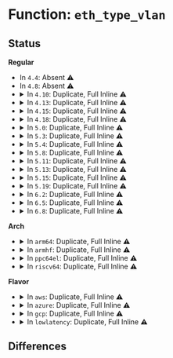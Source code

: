 # Function: <code>eth_type_vlan</code>

## Status
<b>Regular</b>
<ul>
<li>
In <code>4.4</code>: Absent ⚠️
</li>
<li>
In <code>4.8</code>: Absent ⚠️
</li>
<li>
<details>
<summary>In <code>4.10</code>: Duplicate, Full Inline ⚠️</summary>

**Collision:** Static Duplication

**Inline:** Full

**Transformation:** False

**Instances:**

```
In net/core/skbuff.c (ffffffff8179f0ac)
Location: include/linux/if_vlan.h:281
Inline: True
Inline callers:
  - net/core/skbuff.c:skb_vlan_pop
  - net/core/skbuff.c:skb_vlan_pop
```
```
In net/core/flow_dissector.c (ffffffff817a6c82)
Location: include/linux/if_vlan.h:281
Inline: True
Inline callers:
  - net/core/flow_dissector.c:__skb_flow_dissect
```
```
In net/core/dev.c (ffffffff817b234c)
Location: include/linux/if_vlan.h:281
Inline: True
Inline callers:
  - net/core/dev.c:netif_skb_features
  - net/core/dev.c:netif_skb_features
  - net/core/dev.c:netif_skb_features
  - net/core/dev.c:skb_network_protocol
  - net/core/dev.c:skb_network_protocol
```
```
In net/core/tso.c (ffffffff817ce739)
Location: include/linux/if_vlan.h:281
Inline: True
Inline callers:
  - net/core/tso.c:tso_start
  - net/core/tso.c:tso_start
```
</details>
</li>
<li>
<details>
<summary>In <code>4.13</code>: Duplicate, Full Inline ⚠️</summary>

**Collision:** Static Duplication

**Inline:** Full

**Transformation:** False

**Instances:**

```
In net/core/skbuff.c (ffffffff817bc80c)
Location: include/linux/if_vlan.h:281
Inline: True
Inline callers:
  - net/core/skbuff.c:skb_vlan_pop
  - net/core/skbuff.c:skb_vlan_pop
```
```
In net/core/flow_dissector.c (ffffffff817c517a)
Location: include/linux/if_vlan.h:281
Inline: True
Inline callers:
  - net/core/flow_dissector.c:__skb_flow_dissect
```
```
In net/core/dev.c (ffffffff817cfb57)
Location: include/linux/if_vlan.h:281
Inline: True
Inline callers:
  - net/core/dev.c:netif_skb_features
  - net/core/dev.c:netif_skb_features
  - net/core/dev.c:netif_skb_features
  - net/core/dev.c:skb_network_protocol
  - net/core/dev.c:skb_network_protocol
```
```
In net/core/tso.c (ffffffff817edbe9)
Location: include/linux/if_vlan.h:281
Inline: True
Inline callers:
  - net/core/tso.c:tso_start
  - net/core/tso.c:tso_start
```
</details>
</li>
<li>
<details>
<summary>In <code>4.15</code>: Duplicate, Full Inline ⚠️</summary>

**Collision:** Static Duplication

**Inline:** Full

**Transformation:** False

**Instances:**

```
In net/core/skbuff.c (ffffffff81836edc)
Location: include/linux/if_vlan.h:281
Inline: True
Inline callers:
  - net/core/skbuff.c:skb_vlan_pop
  - net/core/skbuff.c:skb_vlan_pop
```
```
In net/core/flow_dissector.c (ffffffff8183ec98)
Location: include/linux/if_vlan.h:281
Inline: True
Inline callers:
  - net/core/flow_dissector.c:__skb_flow_dissect
```
```
In net/core/dev.c (ffffffff818494a7)
Location: include/linux/if_vlan.h:281
Inline: True
Inline callers:
  - net/core/dev.c:netif_skb_features
  - net/core/dev.c:netif_skb_features
  - net/core/dev.c:netif_skb_features
  - net/core/dev.c:skb_network_protocol
  - net/core/dev.c:skb_network_protocol
```
```
In net/core/tso.c (ffffffff81869e29)
Location: include/linux/if_vlan.h:281
Inline: True
Inline callers:
  - net/core/tso.c:tso_start
  - net/core/tso.c:tso_start
```
</details>
</li>
<li>
<details>
<summary>In <code>4.18</code>: Duplicate, Full Inline ⚠️</summary>

**Collision:** Static Duplication

**Inline:** Full

**Transformation:** False

**Instances:**

```
In net/core/skbuff.c (0)
Location: include/linux/if_vlan.h:305
Inline: True
```
```
In net/core/flow_dissector.c (0)
Location: include/linux/if_vlan.h:305
Inline: True
```
```
In net/core/dev.c (0)
Location: include/linux/if_vlan.h:305
Inline: True
```
```
In net/core/tso.c (0)
Location: include/linux/if_vlan.h:305
Inline: True
```
</details>
</li>
<li>
<details>
<summary>In <code>5.0</code>: Duplicate, Full Inline ⚠️</summary>

**Collision:** Static Duplication

**Inline:** Full

**Transformation:** False

**Instances:**

```
In net/core/skbuff.c (ffffffff818a1eae)
Location: include/linux/if_vlan.h:316
Inline: True
Inline callers:
  - net/core/skbuff.c:skb_vlan_pop
  - net/core/skbuff.c:skb_vlan_pop
```
```
In net/core/dev.c (ffffffff818b3e9f)
Location: include/linux/if_vlan.h:316
Inline: True
Inline callers:
  - net/core/dev.c:netif_skb_features
  - net/core/dev.c:netif_skb_features
  - net/core/dev.c:netif_skb_features
  - net/core/dev.c:skb_network_protocol
  - net/core/dev.c:skb_network_protocol
```
```
In net/core/tso.c (ffffffff818e08b9)
Location: include/linux/if_vlan.h:316
Inline: True
Inline callers:
  - net/core/tso.c:tso_start
  - net/core/tso.c:tso_start
```
</details>
</li>
<li>
<details>
<summary>In <code>5.3</code>: Duplicate, Full Inline ⚠️</summary>

**Collision:** Static Duplication

**Inline:** Full

**Transformation:** False

**Instances:**

```
In net/core/skbuff.c (ffffffff818ec88e)
Location: include/linux/if_vlan.h:311
Inline: True
Inline callers:
  - net/core/skbuff.c:skb_vlan_pop
  - net/core/skbuff.c:skb_vlan_pop
```
```
In net/core/dev.c (ffffffff819006f8)
Location: include/linux/if_vlan.h:311
Inline: True
Inline callers:
  - net/core/dev.c:netif_skb_features
  - net/core/dev.c:netif_skb_features
  - net/core/dev.c:netif_skb_features
  - net/core/dev.c:skb_network_protocol
  - net/core/dev.c:skb_network_protocol
```
```
In net/core/tso.c (ffffffff8192ef49)
Location: include/linux/if_vlan.h:311
Inline: True
Inline callers:
  - net/core/tso.c:tso_start
  - net/core/tso.c:tso_start
```
</details>
</li>
<li>
<details>
<summary>In <code>5.4</code>: Duplicate, Full Inline ⚠️</summary>

**Collision:** Static Duplication

**Inline:** Full

**Transformation:** False

**Instances:**

```
In net/core/skbuff.c (ffffffff8191e9be)
Location: include/linux/if_vlan.h:300
Inline: True
Inline callers:
  - net/core/skbuff.c:skb_vlan_pop
  - net/core/skbuff.c:skb_vlan_pop
```
```
In net/core/dev.c (ffffffff81932a28)
Location: include/linux/if_vlan.h:300
Inline: True
Inline callers:
  - net/core/dev.c:netif_skb_features
  - net/core/dev.c:netif_skb_features
  - net/core/dev.c:netif_skb_features
  - net/core/dev.c:skb_network_protocol
  - net/core/dev.c:skb_network_protocol
```
```
In net/core/tso.c (ffffffff819611b9)
Location: include/linux/if_vlan.h:300
Inline: True
Inline callers:
  - net/core/tso.c:tso_start
  - net/core/tso.c:tso_start
```
</details>
</li>
<li>
<details>
<summary>In <code>5.8</code>: Duplicate, Full Inline ⚠️</summary>

**Collision:** Static Duplication

**Inline:** Full

**Transformation:** False

**Instances:**

```
In net/core/skbuff.c (ffffffff819f123e)
Location: include/linux/if_vlan.h:302
Inline: True
Inline callers:
  - net/core/skbuff.c:skb_vlan_pop
  - net/core/skbuff.c:skb_vlan_pop
```
```
In net/core/dev.c (ffffffff81a07ad1)
Location: include/linux/if_vlan.h:302
Inline: True
Inline callers:
  - net/core/dev.c:netif_skb_features
  - net/core/dev.c:netif_skb_features
  - net/core/dev.c:netif_skb_features
  - net/core/dev.c:skb_network_protocol
  - net/core/dev.c:skb_network_protocol
```
```
In net/core/filter.c (ffffffff81a2d38b)
Location: include/linux/if_vlan.h:302
Inline: True
Inline callers:
  - net/core/filter.c:bpf_skb_ecn_set_ce
  - net/core/filter.c:bpf_skb_ecn_set_ce
  - net/core/filter.c:INET_ECN_set_ce
  - net/core/filter.c:INET_ECN_set_ce
```
```
In net/core/tso.c (ffffffff81a346cc)
Location: include/linux/if_vlan.h:302
Inline: True
Inline callers:
  - net/core/tso.c:tso_start
  - net/core/tso.c:tso_start
```
```
In net/sched/cls_api.c (0)
Location: include/linux/if_vlan.h:302
Inline: True
```
</details>
</li>
<li>
<details>
<summary>In <code>5.11</code>: Duplicate, Full Inline ⚠️</summary>

**Collision:** Static Duplication

**Inline:** Full

**Transformation:** False

**Instances:**

```
In net/core/skbuff.c (ffffffff819f1530)
Location: include/linux/if_vlan.h:302
Inline: True
Inline callers:
  - net/core/skbuff.c:skb_eth_pop
  - net/core/skbuff.c:skb_vlan_pop
  - net/core/skbuff.c:skb_vlan_pop
```
```
In net/core/dev.c (ffffffff81a090f0)
Location: include/linux/if_vlan.h:302
Inline: True
Inline callers:
  - net/core/dev.c:netif_skb_features
  - net/core/dev.c:netif_skb_features
  - net/core/dev.c:netif_skb_features
  - net/core/dev.c:skb_network_protocol
  - net/core/dev.c:skb_network_protocol
```
```
In net/core/filter.c (ffffffff81a2ec2b)
Location: include/linux/if_vlan.h:302
Inline: True
Inline callers:
  - net/core/filter.c:bpf_skb_ecn_set_ce
  - net/core/filter.c:bpf_skb_ecn_set_ce
  - net/core/filter.c:INET_ECN_set_ce
  - net/core/filter.c:INET_ECN_set_ce
```
```
In net/core/tso.c (ffffffff81a369cd)
Location: include/linux/if_vlan.h:302
Inline: True
Inline callers:
  - net/core/tso.c:tso_start
  - net/core/tso.c:tso_start
```
```
In net/sched/sch_frag.c (ffffffff81a6f65b)
Location: include/linux/if_vlan.h:302
Inline: True
Inline callers:
  - net/sched/sch_frag.c:sch_fragment
  - net/sched/sch_frag.c:sch_fragment
  - net/sched/sch_frag.c:sch_fragment
  - net/sched/sch_frag.c:sch_fragment
  - net/sched/sch_frag.c:sch_fragment
  - net/sched/sch_frag.c:sch_fragment
```
```
In net/sched/cls_api.c (0)
Location: include/linux/if_vlan.h:302
Inline: True
```
</details>
</li>
<li>
<details>
<summary>In <code>5.13</code>: Duplicate, Full Inline ⚠️</summary>

**Collision:** Static Duplication

**Inline:** Full

**Transformation:** False

**Instances:**

```
In net/core/skbuff.c (ffffffff819d67c0)
Location: include/linux/if_vlan.h:302
Inline: True
Inline callers:
  - net/core/skbuff.c:skb_eth_pop
  - net/core/skbuff.c:skb_vlan_pop
  - net/core/skbuff.c:skb_vlan_pop
```
```
In net/core/dev.c (ffffffff819ef9fd)
Location: include/linux/if_vlan.h:302
Inline: True
Inline callers:
  - net/core/dev.c:netif_skb_features
  - net/core/dev.c:netif_skb_features
  - net/core/dev.c:netif_skb_features
  - net/core/dev.c:skb_network_protocol
  - net/core/dev.c:skb_network_protocol
```
```
In net/core/filter.c (ffffffff81a1628a)
Location: include/linux/if_vlan.h:302
Inline: True
Inline callers:
  - net/core/filter.c:bpf_skb_ecn_set_ce
  - net/core/filter.c:bpf_skb_ecn_set_ce
  - net/core/filter.c:INET_ECN_set_ce
  - net/core/filter.c:INET_ECN_set_ce
```
```
In net/core/tso.c (ffffffff81a1db49)
Location: include/linux/if_vlan.h:302
Inline: True
Inline callers:
  - net/core/tso.c:tso_start
  - net/core/tso.c:tso_start
```
```
In net/sched/sch_frag.c (ffffffff81a57f2f)
Location: include/linux/if_vlan.h:302
Inline: True
Inline callers:
  - net/sched/sch_frag.c:sch_fragment
  - net/sched/sch_frag.c:sch_fragment
  - net/sched/sch_frag.c:sch_fragment
  - net/sched/sch_frag.c:sch_fragment
  - net/sched/sch_frag.c:sch_fragment
  - net/sched/sch_frag.c:sch_fragment
```
```
In net/sched/cls_api.c (0)
Location: include/linux/if_vlan.h:302
Inline: True
```
</details>
</li>
<li>
<details>
<summary>In <code>5.15</code>: Duplicate, Full Inline ⚠️</summary>

**Collision:** Static Duplication

**Inline:** Full

**Transformation:** False

**Instances:**

```
In net/core/skbuff.c (ffffffff81a86e10)
Location: include/linux/if_vlan.h:302
Inline: True
Inline callers:
  - net/core/skbuff.c:skb_eth_pop
  - net/core/skbuff.c:skb_vlan_pop
  - net/core/skbuff.c:skb_vlan_pop
```
```
In net/core/dev.c (ffffffff81aa0e1d)
Location: include/linux/if_vlan.h:302
Inline: True
Inline callers:
  - net/core/dev.c:netif_skb_features
  - net/core/dev.c:netif_skb_features
  - net/core/dev.c:netif_skb_features
  - net/core/dev.c:skb_network_protocol
  - net/core/dev.c:skb_network_protocol
```
```
In net/core/filter.c (ffffffff81ac71ea)
Location: include/linux/if_vlan.h:302
Inline: True
Inline callers:
  - net/core/filter.c:bpf_skb_ecn_set_ce
  - net/core/filter.c:bpf_skb_ecn_set_ce
  - net/core/filter.c:INET_ECN_set_ce
  - net/core/filter.c:INET_ECN_set_ce
```
```
In net/core/tso.c (ffffffff81ad15e9)
Location: include/linux/if_vlan.h:302
Inline: True
Inline callers:
  - net/core/tso.c:tso_start
  - net/core/tso.c:tso_start
```
```
In net/sched/sch_frag.c (ffffffff81b10eff)
Location: include/linux/if_vlan.h:302
Inline: True
Inline callers:
  - net/sched/sch_frag.c:sch_fragment
  - net/sched/sch_frag.c:sch_fragment
  - net/sched/sch_frag.c:sch_fragment
  - net/sched/sch_frag.c:sch_fragment
  - net/sched/sch_frag.c:sch_fragment
  - net/sched/sch_frag.c:sch_fragment
```
```
In net/sched/cls_api.c (0)
Location: include/linux/if_vlan.h:302
Inline: True
```
</details>
</li>
<li>
<details>
<summary>In <code>5.19</code>: Duplicate, Full Inline ⚠️</summary>

**Collision:** Static Duplication

**Inline:** Full

**Transformation:** False

**Instances:**

```
In net/core/skbuff.c (ffffffff81bfc570)
Location: include/linux/if_vlan.h:307
Inline: True
Inline callers:
  - net/core/skbuff.c:skb_eth_pop
  - net/core/skbuff.c:skb_vlan_pop
  - net/core/skbuff.c:skb_vlan_pop
```
```
In net/core/dev.c (ffffffff81c18c0e)
Location: include/linux/if_vlan.h:307
Inline: True
Inline callers:
  - net/core/dev.c:netif_skb_features
  - net/core/dev.c:netif_skb_features
  - net/core/dev.c:netif_skb_features
  - net/core/dev.c:skb_network_protocol
  - net/core/dev.c:skb_network_protocol
```
```
In net/core/filter.c (ffffffff81c4294b)
Location: include/linux/if_vlan.h:307
Inline: True
Inline callers:
  - net/core/filter.c:bpf_skb_ecn_set_ce
  - net/core/filter.c:bpf_skb_ecn_set_ce
  - net/core/filter.c:INET_ECN_set_ce
  - net/core/filter.c:INET_ECN_set_ce
```
```
In net/core/tso.c (ffffffff81c4eedd)
Location: include/linux/if_vlan.h:307
Inline: True
Inline callers:
  - net/core/tso.c:tso_start
  - net/core/tso.c:tso_start
```
```
In net/sched/sch_frag.c (ffffffff81c97fc1)
Location: include/linux/if_vlan.h:307
Inline: True
Inline callers:
  - net/sched/sch_frag.c:sch_fragment
  - net/sched/sch_frag.c:sch_fragment
  - net/sched/sch_frag.c:sch_fragment
  - net/sched/sch_frag.c:sch_fragment
  - net/sched/sch_frag.c:sch_fragment
  - net/sched/sch_frag.c:sch_fragment
```
```
In net/sched/cls_api.c (0)
Location: include/linux/if_vlan.h:307
Inline: True
```
```
In net/packet/af_packet.c (ffffffff81df3603)
Location: include/linux/if_vlan.h:307
Inline: True
Inline callers:
  - net/packet/af_packet.c:packet_parse_headers
  - net/packet/af_packet.c:packet_parse_headers
```
</details>
</li>
<li>
<details>
<summary>In <code>6.2</code>: Duplicate, Full Inline ⚠️</summary>

**Collision:** Static Duplication

**Inline:** Full

**Transformation:** False

**Instances:**

```
In net/core/skbuff.c (ffffffff81dab461)
Location: include/linux/if_vlan.h:307
Inline: True
Inline callers:
  - net/core/skbuff.c:skb_eth_pop
  - net/core/skbuff.c:skb_vlan_pop
  - net/core/skbuff.c:skb_vlan_pop
```
```
In net/core/dev.c (ffffffff81dc9bdc)
Location: include/linux/if_vlan.h:307
Inline: True
Inline callers:
  - net/core/dev.c:netif_skb_features
  - net/core/dev.c:netif_skb_features
  - net/core/dev.c:netif_skb_features
  - net/core/dev.c:skb_network_protocol
  - net/core/dev.c:skb_network_protocol
```
```
In net/core/filter.c (ffffffff81df793b)
Location: include/linux/if_vlan.h:307
Inline: True
Inline callers:
  - net/core/filter.c:bpf_skb_ecn_set_ce
  - net/core/filter.c:bpf_skb_ecn_set_ce
  - net/core/filter.c:INET_ECN_set_ce
  - net/core/filter.c:INET_ECN_set_ce
```
```
In net/core/tso.c (ffffffff81e03f8d)
Location: include/linux/if_vlan.h:307
Inline: True
Inline callers:
  - net/core/tso.c:tso_start
  - net/core/tso.c:tso_start
```
```
In net/sched/sch_frag.c (ffffffff81e53f71)
Location: include/linux/if_vlan.h:307
Inline: True
Inline callers:
  - net/sched/sch_frag.c:sch_fragment
  - net/sched/sch_frag.c:sch_fragment
  - net/sched/sch_frag.c:sch_fragment
  - net/sched/sch_frag.c:sch_fragment
  - net/sched/sch_frag.c:sch_fragment
  - net/sched/sch_frag.c:sch_fragment
```
```
In net/sched/cls_api.c (0)
Location: include/linux/if_vlan.h:307
Inline: True
```
```
In net/packet/af_packet.c (ffffffff81fc83d3)
Location: include/linux/if_vlan.h:307
Inline: True
Inline callers:
  - net/packet/af_packet.c:packet_parse_headers
  - net/packet/af_packet.c:packet_parse_headers
```
</details>
</li>
<li>
<details>
<summary>In <code>6.5</code>: Duplicate, Full Inline ⚠️</summary>

**Collision:** Static Duplication

**Inline:** Full

**Transformation:** False

**Instances:**

```
In net/core/skbuff.c (ffffffff81e1af61)
Location: include/linux/if_vlan.h:315
Inline: True
Inline callers:
  - net/core/skbuff.c:skb_eth_pop
  - net/core/skbuff.c:skb_vlan_pop
  - net/core/skbuff.c:skb_vlan_pop
```
```
In net/core/dev.c (ffffffff81e3a74c)
Location: include/linux/if_vlan.h:315
Inline: True
Inline callers:
  - net/core/dev.c:netif_skb_features
  - net/core/dev.c:netif_skb_features
  - net/core/dev.c:netif_skb_features
  - net/core/dev.c:skb_network_protocol
  - net/core/dev.c:skb_network_protocol
```
```
In net/core/filter.c (ffffffff81e6963b)
Location: include/linux/if_vlan.h:315
Inline: True
Inline callers:
  - net/core/filter.c:bpf_skb_ecn_set_ce
  - net/core/filter.c:bpf_skb_ecn_set_ce
  - net/core/filter.c:INET_ECN_set_ce
  - net/core/filter.c:INET_ECN_set_ce
```
```
In net/core/tso.c (ffffffff81e7677a)
Location: include/linux/if_vlan.h:315
Inline: True
Inline callers:
  - net/core/tso.c:tso_start
  - net/core/tso.c:tso_start
```
```
In net/sched/sch_frag.c (ffffffff81eaf7f1)
Location: include/linux/if_vlan.h:315
Inline: True
Inline callers:
  - net/sched/sch_frag.c:sch_fragment
  - net/sched/sch_frag.c:sch_fragment
  - net/sched/sch_frag.c:sch_fragment
  - net/sched/sch_frag.c:sch_fragment
  - net/sched/sch_frag.c:sch_fragment
  - net/sched/sch_frag.c:sch_fragment
```
```
In net/sched/cls_api.c (0)
Location: include/linux/if_vlan.h:315
Inline: True
```
```
In net/packet/af_packet.c (ffffffff82028ef3)
Location: include/linux/if_vlan.h:315
Inline: True
Inline callers:
  - net/packet/af_packet.c:packet_parse_headers
  - net/packet/af_packet.c:packet_parse_headers
```
</details>
</li>
<li>
<details>
<summary>In <code>6.8</code>: Duplicate, Full Inline ⚠️</summary>

**Collision:** Static Duplication

**Inline:** Full

**Transformation:** False

**Instances:**

```
In net/core/skbuff.c (ffffffff81ed7f51)
Location: include/linux/if_vlan.h:315
Inline: True
Inline callers:
  - net/core/skbuff.c:skb_eth_pop
  - net/core/skbuff.c:skb_vlan_pop
  - net/core/skbuff.c:skb_vlan_pop
```
```
In net/core/dev.c (ffffffff81ef8ae0)
Location: include/linux/if_vlan.h:315
Inline: True
Inline callers:
  - net/core/dev.c:netif_skb_features
  - net/core/dev.c:netif_skb_features
  - net/core/dev.c:netif_skb_features
  - net/core/dev.c:skb_network_protocol
  - net/core/dev.c:skb_network_protocol
```
```
In net/core/filter.c (ffffffff81f28c1b)
Location: include/linux/if_vlan.h:315
Inline: True
Inline callers:
  - net/core/filter.c:bpf_skb_ecn_set_ce
  - net/core/filter.c:bpf_skb_ecn_set_ce
  - net/core/filter.c:INET_ECN_set_ce
  - net/core/filter.c:INET_ECN_set_ce
```
```
In net/core/tso.c (ffffffff81f3673d)
Location: include/linux/if_vlan.h:315
Inline: True
Inline callers:
  - net/core/tso.c:tso_start
  - net/core/tso.c:tso_start
```
```
In net/sched/sch_frag.c (ffffffff81f72271)
Location: include/linux/if_vlan.h:315
Inline: True
Inline callers:
  - net/sched/sch_frag.c:sch_fragment
  - net/sched/sch_frag.c:sch_fragment
  - net/sched/sch_frag.c:sch_fragment
  - net/sched/sch_frag.c:sch_fragment
  - net/sched/sch_frag.c:sch_fragment
  - net/sched/sch_frag.c:sch_fragment
```
```
In net/sched/cls_api.c (0)
Location: include/linux/if_vlan.h:315
Inline: True
```
```
In net/packet/af_packet.c (ffffffff820f8933)
Location: include/linux/if_vlan.h:315
Inline: True
Inline callers:
  - net/packet/af_packet.c:packet_parse_headers
  - net/packet/af_packet.c:packet_parse_headers
```
</details>
</li>
</ul>
<b>Arch</b>
<ul>
<li>
<details>
<summary>In <code>arm64</code>: Duplicate, Full Inline ⚠️</summary>

**Collision:** Static Duplication

**Inline:** Full

**Transformation:** False

**Instances:**

```
In net/core/skbuff.c (ffff800010bb9180)
Location: include/linux/if_vlan.h:300
Inline: True
Inline callers:
  - net/core/skbuff.c:skb_vlan_pop
  - net/core/skbuff.c:skb_vlan_pop
```
```
In net/core/dev.c (ffff800010bd0aac)
Location: include/linux/if_vlan.h:300
Inline: True
Inline callers:
  - net/core/dev.c:netif_skb_features
  - net/core/dev.c:netif_skb_features
  - net/core/dev.c:netif_skb_features
  - net/core/dev.c:skb_network_protocol
  - net/core/dev.c:skb_network_protocol
```
```
In net/core/tso.c (ffff800010c04a7c)
Location: include/linux/if_vlan.h:300
Inline: True
Inline callers:
  - net/core/tso.c:tso_start
  - net/core/tso.c:tso_start
```
</details>
</li>
<li>
<details>
<summary>In <code>armhf</code>: Duplicate, Full Inline ⚠️</summary>

**Collision:** Static Duplication

**Inline:** Full

**Transformation:** False

**Instances:**

```
In net/core/skbuff.c (c0cd5c40)
Location: include/linux/if_vlan.h:300
Inline: True
Inline callers:
  - net/core/skbuff.c:skb_vlan_pop
  - net/core/skbuff.c:skb_vlan_pop
```
```
In net/core/dev.c (c0ceb664)
Location: include/linux/if_vlan.h:300
Inline: True
Inline callers:
  - net/core/dev.c:netif_skb_features
  - net/core/dev.c:netif_skb_features
  - net/core/dev.c:netif_skb_features
  - net/core/dev.c:skb_network_protocol
  - net/core/dev.c:skb_network_protocol
```
```
In net/core/tso.c (c0d1dee0)
Location: include/linux/if_vlan.h:300
Inline: True
Inline callers:
  - net/core/tso.c:tso_start
  - net/core/tso.c:tso_start
```
</details>
</li>
<li>
<details>
<summary>In <code>ppc64el</code>: Duplicate, Full Inline ⚠️</summary>

**Collision:** Static Duplication

**Inline:** Full

**Transformation:** False

**Instances:**

```
In net/core/skbuff.c (c000000000c916b4)
Location: include/linux/if_vlan.h:300
Inline: True
Inline callers:
  - net/core/skbuff.c:skb_vlan_pop
  - net/core/skbuff.c:skb_vlan_pop
```
```
In net/core/dev.c (c000000000caea38)
Location: include/linux/if_vlan.h:300
Inline: True
Inline callers:
  - net/core/dev.c:netif_skb_features
  - net/core/dev.c:netif_skb_features
  - net/core/dev.c:netif_skb_features
  - net/core/dev.c:skb_network_protocol
  - net/core/dev.c:skb_network_protocol
```
```
In net/core/tso.c (c000000000ceea28)
Location: include/linux/if_vlan.h:300
Inline: True
Inline callers:
  - net/core/tso.c:tso_start
  - net/core/tso.c:tso_start
```
</details>
</li>
<li>
<details>
<summary>In <code>riscv64</code>: Duplicate, Full Inline ⚠️</summary>

**Collision:** Static Duplication

**Inline:** Full

**Transformation:** False

**Instances:**

```
In net/core/skbuff.c (ffffffe00074875c)
Location: include/linux/if_vlan.h:300
Inline: True
Inline callers:
  - net/core/skbuff.c:skb_vlan_pop
  - net/core/skbuff.c:skb_vlan_pop
```
```
In net/core/dev.c (ffffffe00075b172)
Location: include/linux/if_vlan.h:300
Inline: True
Inline callers:
  - net/core/dev.c:netif_skb_features
  - net/core/dev.c:netif_skb_features
  - net/core/dev.c:netif_skb_features
  - net/core/dev.c:skb_network_protocol
  - net/core/dev.c:skb_network_protocol
```
```
In net/core/tso.c (ffffffe000783676)
Location: include/linux/if_vlan.h:300
Inline: True
Inline callers:
  - net/core/tso.c:tso_start
  - net/core/tso.c:tso_start
```
</details>
</li>
</ul>
<b>Flavor</b>
<ul>
<li>
<details>
<summary>In <code>aws</code>: Duplicate, Full Inline ⚠️</summary>

**Collision:** Static Duplication

**Inline:** Full

**Transformation:** False

**Instances:**

```
In net/core/skbuff.c (ffffffff818be9be)
Location: include/linux/if_vlan.h:300
Inline: True
Inline callers:
  - net/core/skbuff.c:skb_vlan_pop
  - net/core/skbuff.c:skb_vlan_pop
```
```
In net/core/dev.c (ffffffff818d2a28)
Location: include/linux/if_vlan.h:300
Inline: True
Inline callers:
  - net/core/dev.c:netif_skb_features
  - net/core/dev.c:netif_skb_features
  - net/core/dev.c:netif_skb_features
  - net/core/dev.c:skb_network_protocol
  - net/core/dev.c:skb_network_protocol
```
```
In net/core/tso.c (ffffffff81901189)
Location: include/linux/if_vlan.h:300
Inline: True
Inline callers:
  - net/core/tso.c:tso_start
  - net/core/tso.c:tso_start
```
</details>
</li>
<li>
<details>
<summary>In <code>azure</code>: Duplicate, Full Inline ⚠️</summary>

**Collision:** Static Duplication

**Inline:** Full

**Transformation:** False

**Instances:**

```
In net/core/skbuff.c (ffffffff818788fe)
Location: include/linux/if_vlan.h:300
Inline: True
Inline callers:
  - net/core/skbuff.c:skb_vlan_pop
  - net/core/skbuff.c:skb_vlan_pop
```
```
In net/core/dev.c (ffffffff8188c8b8)
Location: include/linux/if_vlan.h:300
Inline: True
Inline callers:
  - net/core/dev.c:netif_skb_features
  - net/core/dev.c:netif_skb_features
  - net/core/dev.c:netif_skb_features
  - net/core/dev.c:skb_network_protocol
  - net/core/dev.c:skb_network_protocol
```
```
In net/core/tso.c (ffffffff818bafb9)
Location: include/linux/if_vlan.h:300
Inline: True
Inline callers:
  - net/core/tso.c:tso_start
  - net/core/tso.c:tso_start
```
</details>
</li>
<li>
<details>
<summary>In <code>gcp</code>: Duplicate, Full Inline ⚠️</summary>

**Collision:** Static Duplication

**Inline:** Full

**Transformation:** False

**Instances:**

```
In net/core/skbuff.c (ffffffff8190f9be)
Location: include/linux/if_vlan.h:300
Inline: True
Inline callers:
  - net/core/skbuff.c:skb_vlan_pop
  - net/core/skbuff.c:skb_vlan_pop
```
```
In net/core/dev.c (ffffffff81923a28)
Location: include/linux/if_vlan.h:300
Inline: True
Inline callers:
  - net/core/dev.c:netif_skb_features
  - net/core/dev.c:netif_skb_features
  - net/core/dev.c:netif_skb_features
  - net/core/dev.c:skb_network_protocol
  - net/core/dev.c:skb_network_protocol
```
```
In net/core/tso.c (ffffffff819521b9)
Location: include/linux/if_vlan.h:300
Inline: True
Inline callers:
  - net/core/tso.c:tso_start
  - net/core/tso.c:tso_start
```
</details>
</li>
<li>
<details>
<summary>In <code>lowlatency</code>: Duplicate, Full Inline ⚠️</summary>

**Collision:** Static Duplication

**Inline:** Full

**Transformation:** False

**Instances:**

```
In net/core/skbuff.c (ffffffff81930aee)
Location: include/linux/if_vlan.h:300
Inline: True
Inline callers:
  - net/core/skbuff.c:skb_vlan_pop
  - net/core/skbuff.c:skb_vlan_pop
```
```
In net/core/dev.c (ffffffff81944e98)
Location: include/linux/if_vlan.h:300
Inline: True
Inline callers:
  - net/core/dev.c:netif_skb_features
  - net/core/dev.c:netif_skb_features
  - net/core/dev.c:netif_skb_features
  - net/core/dev.c:skb_network_protocol
  - net/core/dev.c:skb_network_protocol
```
```
In net/core/tso.c (ffffffff81973bf9)
Location: include/linux/if_vlan.h:300
Inline: True
Inline callers:
  - net/core/tso.c:tso_start
  - net/core/tso.c:tso_start
```
</details>
</li>
</ul>

## Differences
